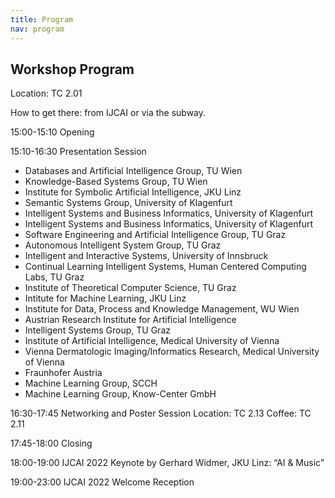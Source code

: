 ```yaml
---
title: Program
nav: program
---
```


## Workshop Program

Location: TC 2.01

How to get there: from IJCAI or via the subway.

15:00-15:10 Opening
 
15:10-16:30 Presentation Session
- Databases and Artificial Intelligence Group, TU Wien
- Knowledge-Based Systems Group, TU Wien
- Institute for Symbolic Artificial Intelligence, JKU Linz
- Semantic Systems Group, University of Klagenfurt
- Intelligent Systems and Business Informatics, University of Klagenfurt
- Intelligent Systems and Business Informatics, University of Klagenfurt
- Software Engineering and Artificial Intelligence Group, TU Graz
- Autonomous Intelligent System Group, TU Graz
- Intelligent and Interactive Systems, University of Innsbruck
- Continual Learning Intelligent Systems, Human Centered Computing Labs, TU Graz
- Institute of Theoretical Computer Science, TU Graz
- Intitute for Machine Learning, JKU Linz
- Institute for Data, Process and Knowledge Management, WU Wien
- Austrian Research Institute for Artificial Intelligence
- Intelligent Systems Group, TU Graz
- Institute of Artificial Intelligence, Medical University of Vienna
- Vienna Dermatologic Imaging/Informatics Research, Medical University of Vienna
- Fraunhofer Austria
- Machine Learning Group, SCCH
- Machine Learning Group, Know-Center GmbH
 
16:30-17:45 Networking and Poster Session
Location: TC 2.13
Coffee: TC 2.11
 
17:45-18:00 Closing
 
18:00-19:00 IJCAI 2022 Keynote by Gerhard Widmer, JKU Linz: “AI & Music”
 
19:00-23:00 IJCAI 2022 Welcome Reception